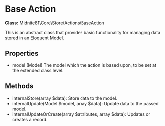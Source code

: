 # Base Action

**Class:** Midnite81\Core\Store\Actions\BaseAction

This is an abstract class that provides basic functionality for managing data stored in an Eloquent Model.

## Properties

- model (Model) The model which the action is based upon, to be set at the extended class level.
  
## Methods
  - internalStore(array $data): Store data to the model.
  - internalUpdate(Model $model, array $data): Update data to the passed model.
  - internalUpdateOrCreate(array $attributes, array $data): Updates or creates a record.


